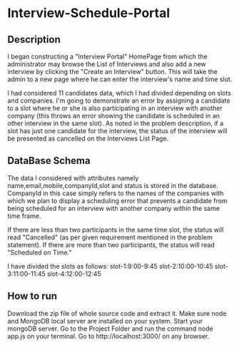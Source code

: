 

# Interview-Schedule-Portal



## Description
I began constructing a "Interview Portal" HomePage from which the administrator may browse the List of Interviews and 
also add a new interview by clicking the "Create an Interview" button. This will take the admin to a new page where he can enter the interview's name and time slot.


I had considered 11 candidates data, which I had divided depending on slots and companies. I'm going to demonstrate an error by assigning a candidate to a slot where 
he or she is also participating in an interview with another company (this throws an error showing the candidate is scheduled in an other interview in the same slot). 
As noted in the problem description, if a slot has just one candidate for the interview, the status of the interview will be presented as cancelled on the Interviews List Page.


## DataBase Schema 

The data I considered with attributes namely name,email,mobile,companyId,slot and status is stored in the database.
CompanyId in this case simply refers to the names of the companies with which we plan to display a scheduling error 
that prevents a candidate from being scheduled for an interview with another company within the same time frame.

If there are less than two participants in the same time slot, the status will read "Cancelled" (as per given requirement mentioned in the problem statement).
If there are more than two participants, the status will read "Scheduled on Time."

I have divided the slots as follows:
slot-1:9:00-9:45
slot-2:10:00-10:45
slot-3:11:00-11:45
slot-4:12:00-12:45

## How to run
Download the zip file of whole source code and extract it.
Make sure node and MongoDB local server are installed on your system.
Start your mongoDB server.
Go to the Project Folder and run the command node app.js on your terminal.
Go to http://localhost:3000/ on any browser.











